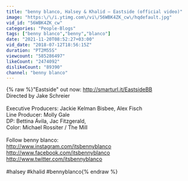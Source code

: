 ```yaml
---
title: "benny blanco, Halsey & Khalid – Eastside (official video)"
image: "https:\/\/i.ytimg.com\/vi\/56WBK4ZK_cw\/hqdefault.jpg"
vid_id: "56WBK4ZK_cw"
categories: "People-Blogs"
tags: ["benny blanco","benny","blanco"]
date: "2021-11-20T08:52:27+03:00"
vid_date: "2018-07-12T18:56:15Z"
duration: "PT2M55S"
viewcount: "585286497"
likeCount: "2474092"
dislikeCount: "89390"
channel: "benny blanco"
---
```

{% raw %}&quot;Eastside&quot; out now: <a rel="nofollow" target="blank" href="http://smarturl.it/EastsideBB">http://smarturl.it/EastsideBB</a><br />Directed by Jake Schreier<br /><br />Executive Producers: Jackie Kelman Bisbee, Alex Fisch <br />Line Producer: Molly Gale <br />DP: Bettina Ávila, Jac Fitzgerald, <br />Color: Michael Rossiter / The Mill<br /><br />Follow benny blanco:<br /><a rel="nofollow" target="blank" href="http://www.instagram.com/itsbennyblanco">http://www.instagram.com/itsbennyblanco</a><br /><a rel="nofollow" target="blank" href="http://www.facebook.com/itsbennyblanco">http://www.facebook.com/itsbennyblanco</a><br /><a rel="nofollow" target="blank" href="http://www.twitter.com/itsbennyblanco">http://www.twitter.com/itsbennyblanco</a><br /><br />#halsey #khalid #bennyblanco{% endraw %}
